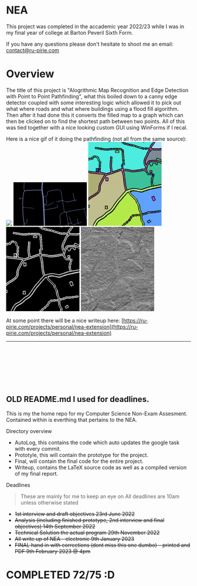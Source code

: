 # NEA

This project was completed in the accademic year 2022/23 while I was in my final year of college at Barton Peveril Sixth Form.

If you have any questions please don't hesitate to shoot me an email: contact@ru-pirie.com

# Overview
The title of this project is "Alogrithmic Map Recognition and Edge Detection with Point to Point Pathfinding", what this boiled down to a canny edge detector coupled with some interesting logic which allowed it to pick out what where roads and what where buildings using a flood fill algorithm. Then after it had done this it converts the filled map to a graph which can then be clicked on to find the shortest path between two points. All of this was tied together with a nice looking custom GUI using WinForms if I recal.

Here is a nice gif of it doing the pathfinding (not all from the same source):
<img src="https://ru-pirie.com/public/images/fp/nea.gif" width="200">
<img src="https://github.com/Ru-Pirie/NEA/blob/main/writeup/images/roadExamples/path.png" width="200">
<img src="https://github.com/Ru-Pirie/NEA/blob/main/writeup/images/edgeDetectionPrototype/l.jpg" width="200">
<img src="https://github.com/Ru-Pirie/NEA/blob/main/writeup/images/edgeDetectionPrototype/j.jpg" width="200">
<img src="https://github.com/Ru-Pirie/NEA/blob/main/writeup/images/edgeDetectionPrototype/f.jpg"  width="200">

At some point there will be a nice writeup here: [https://ru-pirie.com/projects/personal/nea-extension](https://ru-pirie.com/projects/personal/nea-extension)

<hr>

<br><br><br><br><br><br>

## OLD README.md I used for deadlines.
This is my the home repo for my Computer Science Non-Exam Assesment. Contained within is everthing that pertains to the NEA. 

Directory overview
- AutoLog, this contains the code which auto updates the google task with every commit.
- Prototyle, this will contain the prototype for the project.
- Final, will contain the final code for the entire project.
- Writeup, contains the LaTeX source code as well as a compiled version of my final report.

Deadlines
> These are mainly for me to keep an eye on
> All deadlines are 10am unless otherwise stated
- ~~1st interview and draft objectives 23rd June 2022~~
- ~~Analysis (including finished prototype, 2nd interview and final objectives) 14th September 2022~~
- ~~Technical Solution the actual program 29th November 2022~~
- ~~All write up of NEA - electronic 9th January 2023~~
- ~~FINAL hand in with corrections (dont miss this one dumbo) – printed and PDF 9th February 2023 @ 4pm~~

# COMPLETED 72/75 :D
